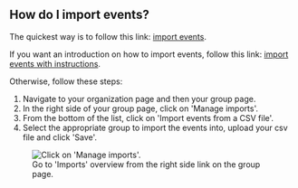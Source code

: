 ## How do I import events?

The quickest way is to follow this link: [import events](/import/csv).

If you want an introduction on how to import events, follow this link: [import
events with instructions](/import/csv?tour=1).

Otherwise, follow these steps:

1. Navigate to your organization page and then your group page.
1. In the right side of your group page, click on 'Manage imports'.
1. From the bottom of the list, click on 'Import events from a CSV file'.
1. Select the appropriate group to import the events into, upload your csv file
and click 'Save'.

<figure>
  <img src="help-import-create.png" alt="Click on 'Manage imports'."/>
  <figcaption>Go to 'Imports' overview from the right side link on the group
  page.</figcaption>
</figure>

